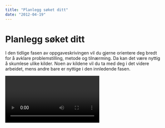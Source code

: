 ```yaml
---
title: "Planlegg søket ditt"
date: "2012-04-19"
---
```


# Planlegg søket ditt 

I den tidlige fasen av oppgaveskrivingen vil du gjerne orientere deg bredt for å avklare problemstilling, metode og tilnærming. Da kan det være nyttig å skumlese ulike kilder. Noen av kildene vil du ta med deg i det videre arbeidet, mens andre bare er nyttige i den innledende fasen.

<Video id="KFbQV7If_ZY" />

## Finn bakgrunnsinformasjon

*	Generelle oppslagsverk som _Store norske leksikon_ dekker et vidt spekter av emner og gir pekere til mer dyptgående kilder.
*	Fagspesifikke oppslagsverk (for eksempel _International Encyclopedia of the Social & Behavioral Sciences_) gir grundige innføringer. Forfatterne er eksperter på sine felt og har kartlagt den sentrale litteraturen i oversiktsartikler.
*	Lærebøker gir innføring i og henvisninger til kilder som går mer i dybden.
*	Gjennom  _Nasjonalbibliotekets digitale avistjeneste_ får du tilgang til den norske samfunnsdebatten. Nyhetsarkivet _PressReader_  gir deg tilgang til verdens ledende aviser og blader. Begge arkivene er tilgjengelige i de fleste bibliotek i Norge.
*	Offentlig informasjon, som utredninger, stortingsmeldinger og statistikk, ligger lett tilgjengelig på nettet. Se for eksempel _regjeringen.no_, _Statistisk sentralbyrå_,  _Verdensbanken_ og _Organisation for Economic Co-operation and Development (OECD)_.


## Finn faglitteratur

Når du har lest deg opp på emnet, og problemstillingen begynner å ta form, kreves det informasjon som går mer i dybden. Sensor og faglærer forventer at du bruker  [Vitenskapelige kilder](https://www.cristin.no/nvi-rapportering/rapporteringsinstruksen/#toc1) som grunnlag for oppgaven. I tillegg til fagbøker, er artikler i tidsskrifter med fagfellevurdering den viktigste inngangen til vitenskapelige kilder. At et tidsskrift er fagfellevurdert (engelsk: _peer reviewed_) vil si at artiklene blir vurdert og godkjent av andre forskere før publisering.

I denne modulen, "Planlegg søket ditt", tar vi først og fremst sikte på å gi deg en innføring i hvordan du ved planlegging og særskilte teknikker kan søke i akademiske søketjenester og databaser, men det finnes flere måter å finne faglitteratur. Du kan for eksempel:

+ Få tips fra veileder eller foreleser
+ Lete i referanselister til relevante artikler eller bokkapitler
+ Se på lister over hvem som har sitert relevante artikler/kapitler. Søkeverktøy som _Web of Science_ og _Google Scholar_ gir informasjon om siteringer
+ Søke i relevante tidsskrifter
+ Gjøre søk på forfattere du vet har publisert innenfor aktuell tematikk


## Valg av databaser

Gjennom fagbibliotekenes nettsider får du tilgang til databaser som dekker et bredt spekter av fagområder. En database er et elektronisk arkiv som inneholder ulike typer kilder. Noen databaser er tverrfaglige, mens andre dekker avgrensede fagområder. De fagspesifikke databasene gir bedre dekning av litteraturen på fagområdet enn de mer generelle databasene.

Gjør deg kjent med de databasene som er aktuelle for ditt emne. Husk at ingen databaser dekker alt; de overlapper og utfyller hverandre. Derfor er det viktig å søke i flere databaser for å få oversikt. Nedenfor finner du et utvalg tverrfaglige databaser som kan være et godt utgangspunkt for søk før du går videre til de fagspesifikke databasene:
*	_Oria_ er fagbibliotekenes søkeverktøy. Her finner du blant annet fagbøker, masteroppgaver, doktorgradsavhandlinger og tidsskriftsartikler.
*	_Google Scholar_ er den akademiske versjonen av _Google_. Den søker etter vitenskapelig litteratur fra ulike forlag og forskningsarkiv- og databaser. Kildene er av varierende kvalitet, så vær kildekritisk.
*	_Idunn_ dekker tidsskrifter som er utgitt på Universitetsforlaget, og er tilgjengelig i de fleste bibliotek i Norge.
*	Publiseringsarkivet _NORA_ gir deg oversikt over forskningsaktiviteten i helse- og instituttsektoren og universitets- og høgskolesektoren.
*  _Web of Science_ er en internasjonal, tverrfaglig plattform for å finne forskningslitteratur, og den omfatter flere databaser. Den er tilgjengelig via de fleste fagbibliotek.

## Finn gode søkeord

Gode søkeord (eller søketermer) er nøkkelen til å finne den litteraturen du trenger. Bruk problemstillingen som utgangspunkt og identifiser de tematiske elementene. Når du har de tematiske elementene klart for deg, må du finne egnede søkeord. Husk å ta med synonymer; finnes det flere begreper som beskriver de tematiske elementene du er ute etter?

::: tip Tips 
For å unngå tilfeldig og usystematisk leting etter litteratur, kan det være lurt å sette opp en plan for søket. Det kan spare tid og sikre at alle de tematiske elementene i problemstillingen blir tatt med. Skriv ned hvilke søkeord du vil bruke, og hvordan du vil kombinere dem.
:::

#### Språk og terminologi

Bruk fagterminologi når du søker. Fagtermer kan finnes i ordbøker, lærebøker og fagartikler; les sammendrag og sjekk forfatternes egne emneord. Fagspesifikke databaser har en innebygd emneordsliste (tesaurus) over anerkjente fagtermer og oversikt over relaterte begreper. Oria gir treff både på norsk og engelsk, men vær oppmerksom på at du kan gå glipp av svært mange aktuelle dokumenter dersom du kun velger norske søkeord. Om du søker på norsk, gir bokmål flere treff en nynorsk. Internasjonale databaser krever at du søker på engelsk.

::: tip Tips 
+ Bruk fagterminologi
+ Merk at for hvert tematiske element kan det finnes mange synonymer eller relaterte begrep
+ Vær oppmerksom på at søkeord som er gode i én database, kan være mindre gode i en annen
:::

## Avgrensing av søk

Benytt søketjenestenes muligheter for å avgrense en lang treffliste. I de fleste tilfeller kan du avgrense på publiseringsår, språk, dokumenttyper og større emneområder. Men vær obs på at enhver avgrensing kan føre til at du mister viktig informasjon.

